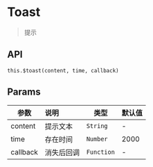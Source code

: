 # Toast

> 提示

## API

`this.$toast(content, time, callback)`

## Params

| 参数 | 说明 | 类型 | 默认值 |
| ----|:-----| ---- | ---- |
| content | 提示文本  | `String` | - |
| time | 存在时间  | `Number` | 2000 |
| callback | 消失后回调  | `Function` | - |

